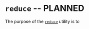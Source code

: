 # `reduce` -- PLANNED 

The purpose of the [`reduce`](../_api/soxspipe.commonutils.reduce.html) utility is to 
